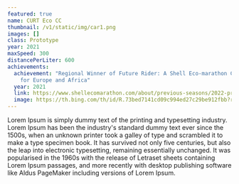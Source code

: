 ```yaml
---
featured: true
name: CURT Eco CC
thumbnail: /v1/static/img/car1.png
images: []
class: Prototype
year: 2021
maxSpeed: 300
distancePerLiter: 600
achievements:
  achievement: "Regional Winner of Future Rider: A Shell Eco-marathon Challenge
    for Europe and Africa"
  year: 2021
  link: https://www.shellecomarathon.com/about/previous-seasons/2022-programme/virtual/future-rider/cairo-uni-eco-racing-team-uc.html
  image: https://th.bing.com/th/id/R.73bed7141cd09c994ed27c29be912fbb?rik=bMtoIWHh4uFchQ&pid=ImgRaw&r=0
---
```

Lorem Ipsum is simply dummy text of the printing and typesetting industry. Lorem Ipsum has been the industry's standard dummy text ever since the 1500s, when an unknown printer took a galley of type and scrambled it to make a type specimen book. It has survived not only five centuries, but also the leap into electronic typesetting, remaining essentially unchanged. It was popularised in the 1960s with the release of Letraset sheets containing Lorem Ipsum passages, and more recently with desktop publishing software like Aldus PageMaker including versions of Lorem Ipsum.